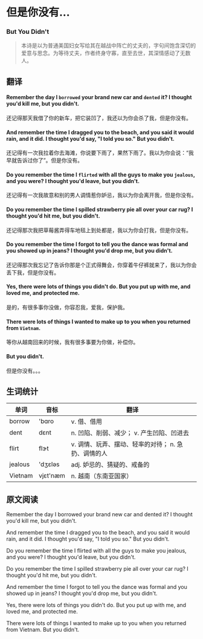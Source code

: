 # 但是你没有...
### But You Didn't
>本诗是以为普通美国妇女写给其在越战中阵亡的丈夫的，字句间饱含深切的爱意与思念。为等待丈夫，作者终身守寡，直至去世，其深情感动了无数人。

## 翻译
#### Remember the day I `borrowed` your brand new car and `dented` it? I thought you'd kill me, but you didn't.
还记得那天我借了你的新车，把它装凹了，我还以为你会杀了我，但是你没有。
#### And remember the time I dragged you to the beach, and you said it would rain, and it did. I thought you'd say, "I told you so." But you didn't.
还记得有一次我拉着你去海滩，你说要下雨了，果然下雨了。我以为你会说：“我早就告诉过你了”。但是你没有。
#### Do you remember the time I `flirted` with all the guys to make you `jealous`, and you were? I thought you'd leave, but you didn't.
还记得有一次我故意和别的男人调情惹你妒忌，我以为你会离开我，但是你没有。
#### Do you remember the time I spilled strawberry pie all over your car rug? I thought you'd hit me, but you didn't.
还记得那次我把草莓酱弄得车地毯上到处都是，我以为你会打我，但是你没有。
#### Do you remember the time I forgot to tell you the dance was formal and you showed up in jeans? I thought you'd drop me, but you didn't.
还记得那次我忘记了告诉你那是个正式得舞会，你穿着牛仔裤就来了，我以为你会丢下我，但是你没有。
#### Yes, there were lots of things you didn't do. But you put up with me, and loved me, and protected me.
是的，有很多事你没做，你容忍我，爱我，保护我。
#### There were lots of things I wanted to make up to you when you returned from `Vietnam`.
等你从越南回来的时候，我有很多事要为你做，补偿你。
#### But you didn't.
但是你没有。。。

## 生词统计
| 单词    | 音标  | 翻译        |
| - | - | - |
| borrow  | 'bɑro | v. 借、借用 |
| dent    | dɛnt | n. 凹陷、削弱、减少； v. 产生凹陷、凹进去 |
| flirt   | flɝt | v. 调情、玩弄、摆动、轻率的对待； n. 急扔、调情的人 |
| jealous | 'dʒɛləs | adj. 妒忌的、猜疑的、戒备的 |
| Vietnam | vjɛt'næm | n. 越南（东南亚国家） |

## 原文阅读
Remember the day I borrowed your brand new car and dented it? I thought you'd kill me, but you didn't.

And remember the time I dragged you to the beach, and you said it would rain, and it did. I thought you'd say, "I told you so." But you didn't.

Do you remember the time I flirted with all the guys to make you jealous, and you were? I thought you'd leave, but you didn't.

Do you remember the time I spilled strawberry pie all over your car rug? I thought you'd hit me, but you didn't.

And remember the time I forgot to tell you the dance was formal and you showed up in jeans? I thought you'd drop me, but you didn't.

Yes, there were lots of things you didn't do. But you put up with me, and loved me, and protected me.

There were lots of things I wanted to make up to you when you returned from Vietnam.
But you didn't.

<src-rtyAudio :src="`https://rtyxmd.gitee.io/rtyresources2019/2019-Feburary/But You Didn't.mp3`"></src-rtyAudio>